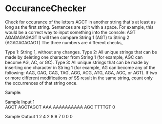 # OccuranceChecker
Check for occurance of the letters AGCT in another string that's at least as long as the first string.
Sentences are split with a space.
For example, this would be a correct way to input something into the console: AGT AGAGAGAGAGT
It will then compare String 1 (AGT) to String 2 (AGAGAGAGAGT)
The three numbers are different checks,

Type 1: String 1, without any changes.
Type 2: All unique strings that can be made by deleting one character from String 1 (for example, AGC can become AG, AC, or GC).
Type 3: All unique strings that can be made by inserting one character in String 1 (for example, AG can become any of the following: AAG, GAG, CAG, TAG, AGG, ACG, ATG, AGA, AGC, or AGT).
If two or more different modifications of SS result in the same string, count only the occurrences of that string once.

Sample:

Sample Input 1	
AGCT AGCTAGCT
AAA AAAAAAAAAA
AGC TTTTGT
0

Sample Output 1
2 4 2
8 9 7
0 0 0
